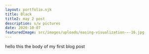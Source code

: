 ```yaml
---
layout: portfolio.njk
title: Black
title2: may 2 post
description: s/w pictures
date: 2020-10-07
featuredImage: src/images/uploads/easing-visualization-–-16.jpg
---
```


hello this the body of my first blog post
